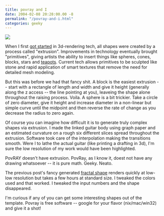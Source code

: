 ```yaml
---
title: povray and I
date: 2004-02-08 20:28:00.00 -8
permalink: "/povray-and-i.html"
categories: geeky
---
```

![](/images/povray_thumb.jpg)

When I first [got started](http://jokerbone.com/portfolio/image1.html) in 3d-rendering tech, all shapes were created by a process called "extrusion". Improvements in technology eventually brought "primitives", giving artists the ability to insert things like spheres, cones, blocks, stars and [teapots](http://sjbaker.org/teapot/). Current tech allows primitives to be sculpted like stone and rapid application of smart textures that remove the need for detailed mesh modeling.

But this was before we had that fancy shit. A block is the easiest extrusion -- start with a rectangle of length and width and give it height (generally along the z access -- the line pointing at you), leaveing the shape alone throughout the raising process. Voila. A sphere is a bit trickier. Take a circle of zero diameter, give it height and increase diameter in a non-linear but simple curve until the midpoint and then reverse the rate of change as you decrease the radius to zero again.

Of course you can imagine how difficult it is to generate truly complex shapes via extrusion. I made the linked guitar body using graph paper and an estimated curvature on a rough six different slices spread throughout the extrusion. Software took care of the interpolation making the transitions smooth. Were I to lathe the actual guitar (like printing a drafting in 3d), I'm sure the low resolution of my work would have been highlighted.

PovRAY doesn't have extrusion. PovRay, as I know it, doest not have any drawing whatsoever -- it is pure math. Geeky. Neato.

The previous post's fancy generated [fractal shape](http://astronomy.swin.edu.au/~pbourke/fractals/quatjulia/) renders quickly at low-low resolution but takes a few hours at standard size. I tweaked the colors used and that worked. I tweaked the input numbers and the shape disappeared.

I'm curious if any of you can get some interesting shapes out of the template. Povray is free software -- google for your flavor (nix/mac/win32) and give it a shot!
